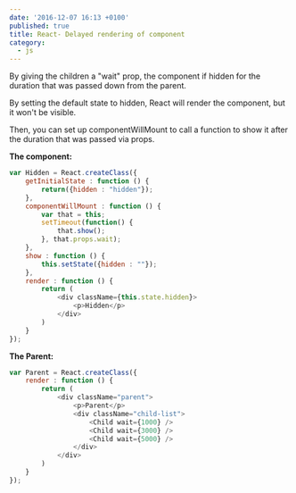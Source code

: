 ```yaml
---
date: '2016-12-07 16:13 +0100'
published: true
title: React- Delayed rendering of component
category:
  - js
---
```

By giving the children a "wait" prop, the component if hidden for the duration that was passed down from the parent. 

By setting the default state to hidden, React will render the component, but it won't be visible.

Then, you can set up componentWillMount to call a function to show it after the duration that was passed via props.

**The component:**

```js
var Hidden = React.createClass({
    getInitialState : function () {
        return({hidden : "hidden"});
    },
    componentWillMount : function () {
        var that = this;
        setTimeout(function() {
            that.show();
        }, that.props.wait);
    },
    show : function () {
        this.setState({hidden : ""});
    },
    render : function () {
        return (
            <div className={this.state.hidden}>
                <p>Hidden</p>
            </div>
        )
    }
});
```

**The Parent:**

```js
var Parent = React.createClass({
    render : function () {
        return (
            <div className="parent">
                <p>Parent</p>
                <div className="child-list">
                    <Child wait={1000} />
                    <Child wait={3000} />
                    <Child wait={5000} />
                </div>
            </div>
        )
    }
});
```
